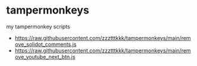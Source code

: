 # tampermonkeys
my tampermonkey scripts

- https://raw.githubusercontent.com/zzztttkkk/tampermonkeys/main/remove_solidot_comments.js
- https://raw.githubusercontent.com/zzztttkkk/tampermonkeys/main/remove_youtube_next_btn.js
